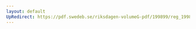 ```yaml
---
layout: default
UpRedirect: https://pdf.swedeb.se/riksdagen-volumeG-pdf/199899/reg_199899/reg_199899_0261.pdf
---
```

